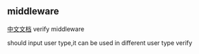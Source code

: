 ## middleware
[中文文档](https://github.com/ruilisi/go-pangu/blob/master/middleware/READMECN.md)
verify middleware

should input user type,it can be used in different user type verify
